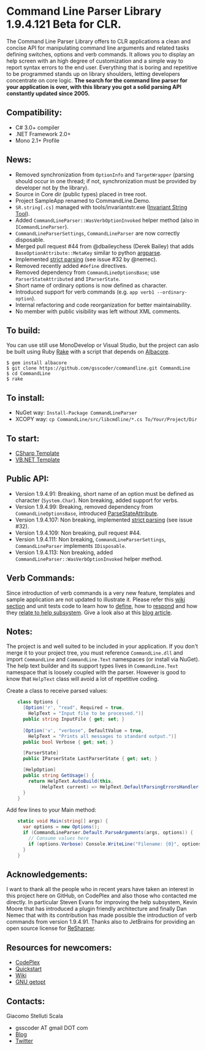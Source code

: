 Command Line Parser Library 1.9.4.121 Beta for CLR.
===
The Command Line Parser Library offers to CLR applications a clean and concise API for manipulating command line arguments and related tasks defining switches, options and verb commands. It allows you to display an help screen with an high degree of customization and a simple way to report syntax errors to the end user. Everything that is boring and repetitive to be programmed stands up on library shoulders, letting developers concentrate on core logic.
__The search for the command line parser for your application is over, with this library you got a solid parsing API constantly updated since 2005.__

Compatibility:
---
  - C# 3.0+ compiler
  - .NET Framework 2.0+
  - Mono 2.1+ Profile
 
News:
---
  - Removed synchronization from ``OptionInfo`` and ``TargetWrapper`` (parsing should occur in one thread;
      if not, synchronization must be provided by developer not by the library).
  - Source in Core dir (public types) placed in tree root.
  - Project SampleApp renamed to CommandLine.Demo.
  - ``SR.string[.cs]`` managed with tools/invariantstr.exe ([Invariant String Tool](https://github.com/gsscoder/invariantstrtool)).
  - Added ``CommandLineParser::WasVerbOptionInvoked`` helper method (also in ``ICommandLineParser``).
  - ``CommandLineParserSettings``, ``CommandLineParser`` are now correctly disposable.
  - Merged pull request #44 from @dbaileychess (Derek Bailey) that adds ``BaseOptionAttribute::MetaKey`` similar to python [argparse](http://docs.python.org/2/library/argparse.html#module-argparse).
  - Implemented [strict parsing](https://github.com/gsscoder/commandline/blob/master/src/tests/Parser/StrictFixture.cs) (see issue #32 by @nemec).
  - Removed recently added ``#define`` directives.
  - Removed dependency from ``CommandLineOptionsBase``; use ``ParserStateAttributed`` and ``IParserState``.
  - Short name of ordinary options is now defined as character.
  - Introduced support for verb commands (e.g. ``app verb1 --ordinary-option``).
  - Internal refactoring and code reorganization for better maintainability.
  - No member with public visibility was left without XML comments.

To build:
---
You can use still use MonoDevelop or Visual Studio, but the project can aslo be built using Ruby [Rake](http://rake.rubyforge.org/) with a script that depends on [Albacore](https://github.com/derickbailey/Albacore).
```
$ gem install albacore
$ git clone https://github.com/gsscoder/commandline.git CommandLine
$ cd CommandLine
$ rake
```

To install:
---
  - NuGet way: ``Install-Package CommandLineParser``
  - XCOPY way: ``cp CommandLine/src/libcmdline/*.cs To/Your/Project/Dir``

To start:
---
  - [CSharp Template](https://github.com/gsscoder/commandline/blob/master/src/templates/CSharpTemplate/Program.cs)
  - [VB.NET Template](https://github.com/gsscoder/commandline/blob/master/src/templates/VBNetTemplate/Program.vb)

Public API:
---
  - Version 1.9.4.91: Breaking, short name of an option must be defined as character (``System.Char``). Non breaking, added support for verbs.
  - Version 1.9.4.99: Breaking, removed dependency from ``CommandLineOptionsBase``, introduced [ParseStateAttribute](https://github.com/gsscoder/commandline/blob/master/src/sample/Program.cs).
  - Version 1.9.4.107: Non breaking, implemented [strict parsing](https://github.com/gsscoder/commandline/blob/master/src/tests/Parser/StrictFixture.cs) (see issue #32).
  - Version 1.9.4.109: Non breaking, pull request #44.
  - Version 1.9.4.111: Non breaking, ``CommandLineParserSettings``, ``CommandLineParser`` implements ``IDisposable``.
  - Version 1.9.4.113: Non breaking, added ``CommandLineParser::WasVerbOptionInvoked`` helper method.

Verb Commands:
---
Since introduction of verb commands is a very new feature, templates and sample application are not updated to illustrate it. Please refer this [wiki section](https://github.com/gsscoder/commandline/wiki/Verb-Commands) and unit tests code to learn how to [define](https://github.com/gsscoder/commandline/blob/master/src/tests/Mocks/OptionsWithVerbsHelp.cs), how to [respond](https://github.com/gsscoder/commandline/blob/master/src/tests/Parser/VerbsFixture.cs) and how they [relate to help subsystem](https://github.com/gsscoder/commandline/blob/master/src/tests/Text/VerbsHelpTextFixture.cs). Give a look also at this [blog article](http://gsscoder.blogspot.it/2013/01/command-line-parser-library-verb.html).

Notes:
---
The project is and well suited to be included in your application. If you don't merge it to your project tree, you must reference ``CommandLine.dll`` and import ``CommandLine`` and ``CommandLine.Text`` namespaces (or install via NuGet). The help text builder and its support types lives in ``CommandLine.Text`` namespace that is loosely coupled with the parser. However is good to know that ``HelpText`` class will avoid a lot of repetitive coding.

Create a class to receive parsed values:

```csharp
    class Options {
      [Option('r', "read", Required = true,
        HelpText = "Input file to be processed.")]
      public string InputFile { get; set; }
    
      [Option('v', "verbose", DefaultValue = true,
        HelpText = "Prints all messages to standard output.")]
      public bool Verbose { get; set; }

      [ParserState]
      public IParserState LastParserState { get; set; }

      [HelpOption]
      public string GetUsage() {
        return HelpText.AutoBuild(this,
        	(HelpText current) => HelpText.DefaultParsingErrorsHandler(this, current));
      }
    }
```

Add few lines to your Main method:

```csharp
    static void Main(string[] args) {
      var options = new Options();
      if (CommandLineParser.Default.ParseArguments(args, options)) {
        // Consume values here
        if (options.Verbose) Console.WriteLine("Filename: {0}", options.InputFile);
      }
    }
```

Acknowledgements:
---
I want to thank all the people who in recent years have taken an interest in this project here on GitHub, on CodePlex and also those who contacted me directly. In particular Steven Evans for improving the help subsystem, Kevin Moore that has introduced a plugin friendly architecture and finally Dan Nemec that with its contribution has made possible the introduction of verb commands from version 1.9.4.91. Thanks also to JetBrains for providing an open source license for [ReSharper](http://www.jetbrains.com/resharper/).

Resources for newcomers:
---
  - [CodePlex](http://commandline.codeplex.com)
  - [Quickstart](https://github.com/gsscoder/commandline/wiki/Quickstart)
  - [Wiki](https://github.com/gsscoder/commandline/wiki)
  - [GNU getopt](http://www.gnu.org/software/libc/manual/html_node/Getopt.html)

Contacts:
---
Giacomo Stelluti Scala
  - gsscoder AT gmail DOT com
  - [Blog](http://gsscoder.blogspot.it)
  - [Twitter](http://twitter.com/gsscoder)
